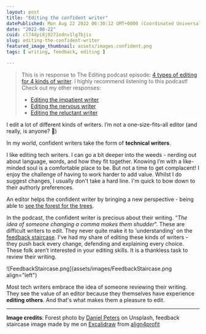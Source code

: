 ```yaml
---
layout: post
title: "Editing the confident writer"
datePublished: Mon Aug 22 2022 06:30:12 GMT+0000 (Coordinated Universal Time)
date: "2022-08-22"
cuid: cl74dpi8j0271odnv1lg7bjis
slug: editing-the-confident-writer
featured_image_thumbnail: assets/images.confident.png
tags: [ writing, feedback, editing ]

---
```


> This is in response to The Editing podcast episode: [4 types of editing for 4 kinds of  writer](https://theeditingpodcast.captivate.fm/episode/kinds-of-writer). I highly recommend listening to this podcast!   
> Check out my other responses:
> - [Editing the impatient writer](https://flicstar.com/editing-the-impatient-writer)
> - [Editing the nervous writer](https://flicstar.com/editing-the-nervous-writer)
> - [Editing the reluctant writer](https://flicstar.com/editing-the-reluctant-writer)

I edit a lot of different kinds of writers.  I’m not a one-size-fits-all editor (and really, is anyone? 🤔)
 
In my world, confident writers take the form of **technical writers**.
 
I like editing tech writers. I can go a bit deeper into the weeds - nerding out about language, words, and how they fit together. Knowing I’m with a like-minded soul is a comfortable place to be. But not a time to get complacent! I enjoy the challenge of having to work harder to add value. Whilst I do suggest changes, I usually don't take a hard line. I'm quick to bow down to their authorly preferences. 

An editor helps the confident writer by bringing a new perspective - being able to [see the forest for the trees](https://thecontentauthority.com/blog/what-does-cant-see-the-forest-for-the-trees-mean). 
 
In the podcast, the confident writer is precious about their writing. “*The idea of someone changing a comma makes them shudder*”. These are difficult writers to edit. They never quite make it to 'understanding' on the [feedback staircase](https://align4profit.com/stand-feedback-staircase-2/). I've had my share of editing these kinds of writers  - they push back every change, defending and explaining every choice. These folk aren’t interested in your editing skills. It is a thankless task to review their writing.

![FeedbackStaircase.png](assets/images/FeedbackStaircase.png align="left")
 
Most tech writers embrace the idea of someone reviewing their writing. They see the value of an editor because they themselves have experience **editing others**. And that's what makes them a pleasure to edit. 

--- 

**Image credits**: Forest photo by [Daniel Peters](https://unsplash.com/photos/2tvkoVK8prc) on Unsplash, feedback staircase image made by me on [Excalidraw](https://excalidraw.com/) from [align4profit](https://align4profit.com/stand-feedback-staircase-2/)